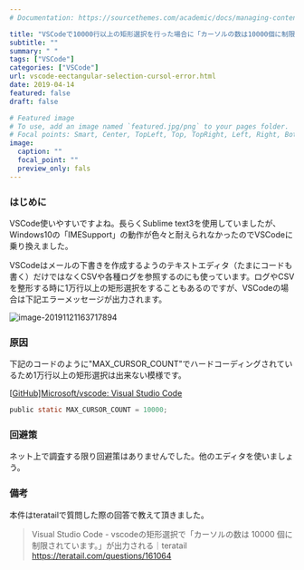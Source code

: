 ```yaml
---
# Documentation: https://sourcethemes.com/academic/docs/managing-content/

title: "VSCodeで10000行以上の矩形選択を行った場合に「カーソルの数は10000個に制限されています」が出力される"
subtitle: ""
summary: " "
tags: ["VSCode"]
categories: ["VSCode"]
url: vscode-eectangular-selection-cursol-error.html
date: 2019-04-14
featured: false
draft: false

# Featured image
# To use, add an image named `featured.jpg/png` to your pages folder.
# Focal points: Smart, Center, TopLeft, Top, TopRight, Left, Right, BottomLeft, Bottom, BottomRight.
image:
  caption: ""
  focal_point: ""
  preview_only: fals
---
```




### はじめに

VSCode使いやすいですよね。長らくSublime text3を使用していましたが、Windows10の「IMESupport」の動作が色々と耐えられなかったのでVSCodeに乗り換えました。

VSCodeはメールの下書きを作成するようのテキストエディタ（たまにコードも書く）だけではなくCSVや各種ログを参照するのにも使っています。ログやCSVを整形する時に1万行以上の矩形選択をすることもあるのですが、VSCodeの場合は下記エラーメッセージが出力されます。

![image-20191121163717894](images/image-20191121163717894.png)

### 原因

下記のコードのように"MAX_CURSOR_COUNT"でハードコーディングされているため1万行以上の矩形選択は出来ない模様です。

[[GitHub\]Microsoft/vscode: Visual Studio Code](https://github.com/Microsoft/vscode/blob/17454d4e88886404af130639b979498b227a9167/src/vs/editor/common/controller/cursor.ts#L89)

```c
public static MAX_CURSOR_COUNT = 10000;
```

### 回避策

ネット上で調査する限り回避策はありませんでした。他のエディタを使いましょう。

### 備考

本件はteratailで質問した際の回答で教えて頂きました。

> Visual Studio Code - vscodeの矩形選択で「カーソルの数は 10000 個に制限されています。」が出力される｜teratail https://teratail.com/questions/161064